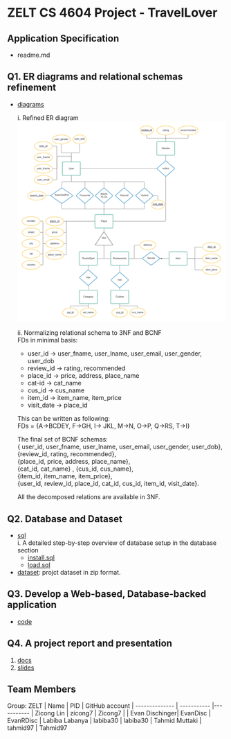# ZELT CS 4604 Project - TravelLover

## Application Specification
* readme.md  

## **Q1. ER diagrams and relational schemas refinement**
* [diagrams](./diagrams)     

  i. Refined ER diagram  
     ![ER Diagram](./diagrams/ER-Diagram.png?raw=true "ER Diagram")
     
  ii. Normalizing relational schema to 3NF and BCNF  
    FDs in minimal basis:
    * user_id -> user_fname, user_lname, user_email, user_gender, user_dob  
    * review_id -> rating, recommended  
    * place_id -> price, address, place_name  
    * cat-id -> cat_name  
    * cus_id -> cus_name  
    * item_id -> item_name, item_price  
    * visit_date -> place_id  

    This can be written as following:   
           FDs = {A->BCDEY, F->GH, I-> JKL, M->N, O->P, Q->RS, T->I} 

    The final set of BCNF schemas:  
    { user_id, user_fname, user_lname, user_email, user_gender, user_dob},  
    {review_id, rating, recommended},   
    {place_id, price, address, place_name},  
    {cat_id, cat_name} , {cus_id, cus_name},   
    {item_id, item_name, item_price},   
    {user_id, review_id, place_id, cat_id, cus_id, item_id, visit_date}. 

    All the decomposed relations are available in 3NF. 

## **Q2. Database and Dataset** 
* [sql](./sql)  
  i. A detailed step-by-step overview of database setup in the database section
    * [install.sql](./sql/install.sql)
    * [load.sql](./sql/load.sql)
* [dataset](./dataset): projct dataset in zip format.   

## **Q3. Develop a Web-based, Database-backed application** 
* [code](./code) 

## **Q4. A project report and presentation**
   1. [docs](./docs)
   2. [slides](./slides)


## Team Members

Group: ZELT
| Name           | PID         | GitHub account
| -------------- | ----------- |-----------
| Zicong Lin     | zicong7     | Zicong7       |
| Evan Dischinger| EvanDisc    | EvanRDisc
| Labiba Labanya | labiba30    | labiba30
| Tahmid Muttaki | tahmid97    | Tahmid97
